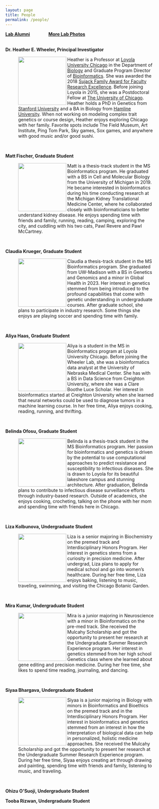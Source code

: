 ```yaml
---
layout: page
title: People
permalink: /people/
---
```

**<a href="{{ site.baseurl }}/alumni">Lab Alumni</a>**
&emsp; &emsp; &emsp;
**<a href="{{ site.baseurl }}/photos">More Lab Photos</a>**
<br>
<br>

**Dr. Heather E. Wheeler, Principal Investigator**


<figure>
    <a href="../images/hew2.jpg">
	<img src="{{ site.baseurl }}/images/hew2.jpg" width="150px" height="150px" align="left"/>
    </a>
<figcaption>
	Heather is a Professor at <a href="http://luc.edu/">Loyola University Chicago</a>  in the Department of <a href="http://luc.edu/biology">Biology</a> and Graduate Program Director of <a href="http://luc.edu/bioinformatics/">Bioinformatics</a>. She was awarded the 2018 <a href="https://www.luc.edu/cas/thesujackawards/">Sujack Family Award for Faculty Research Excellence</a>. Before joining Loyola in 2015, she was a Postdoctoral Fellow at <a href="http://medicine.uchicago.edu/">The University of Chicago</a>. Heather holds a PhD in Genetics from <a href="http://genetics.stanford.edu/">Stanford University</a> and a BA in Biology from <a href="http://www.hamline.edu/cla/biology/">Hamline University</a>. When not working on modeling complex trait genetics or course design, Heather enjoys exploring Chicago with her family. Favorite spots include The Field Museum, Art Institute, Ping Tom Park, Sky games, Sox games, and anywhere with good music and/or good sushi.
</figcaption>
</figure>
<br>

**Matt Fischer, Graduate Student**
<figure>
    <a href="../images/matt.jpg">
        <img src="{{ site.baseurl }}/images/matt.jpg" width="150px" height="150px" align="left"/>
    </a>
<figcaption>
Matt is a thesis-track student in the MS Bioinformatics program. He graduated with a BS in Cell and Molecular Biology from the University of Michigan in 2019. He became interested in bioinformatics during his time conducting research at the Michigan Kidney Translational Medicine Center, where he collaborated closely with bioinformaticians to better understand kidney disease. He enjoys spending time with friends and family, running, reading, camping, exploring the city, and cuddling with his two cats, Pawl Revere and Pawl McCartney.
</figcaption>
</figure>  
<br>


**Claudia Krueger, Graduate Student**
<figure>
    <a href="../images/claudia.jpg">
        <img src="{{ site.baseurl }}/images/claudia.jpg" width="150px" height="150px" align="left"/>
    </a>
<figcaption>
Claudia a thesis-track student in the MS Bioinformatics program. She graduated from UW-Madison with a BS in Genetics and Genomics and a minor in Global Health in 2023. Her interest in genetics stemmed from being introduced to the profound capabilities that come with genetic understanding in undergraduate courses. After graduate school, she plans to participate in industry research. Some things she enjoys are playing soccer and spending time with family.
</figcaption>
</figure>  
<br>

**Aliya Haas, Graduate Student**

<figure>
    <a href="../images/aliya.jpg">
        <img src="{{ site.baseurl }}/images/aliya.jpg" width="150px" height="150px" align="left"/>
    </a>
<figcaption>
Aliya is a student in the MS in Bioinformatics program at Loyola University Chicago. Before joining the Wheeler Lab, she was a bioinformatics data analyst at the University of Nebraska Medical Center. She has with a BS in Data Science from Creighton University, where she was a Clare Boothe Luce Scholar. Her interest in bioinformatics started at Creighton University when she learned that neural networks could be used to diagnose tumors in a machine learning course. In her free time, Aliya enjoys cooking, reading, running, and thrifting. 
</figcaption>
</figure>
<br>

**Belinda Ofosu, Graduate Student**

<figure>
    <a href="../images/belinda.jpg">
        <img src="{{ site.baseurl }}/images/belinda.jpg" width="150px" height="150px" align="left"/>
    </a>
<figcaption>
Belinda is a thesis-track student in the MS Bioinformatics program. Her passion for bioinformatics and genetics is driven by the potential to use computational approaches to predict resistance and susceptibility to infectious diseases. She is drawn to Loyola for its beautiful lakeshore campus and stunning architecture. After graduation, Belinda plans to contribute to infectious disease surveillance efforts through industry-based research. Outside of academics, she enjoys cooking, crocheting, talking on the phone with her mom and spending time with friends here in Chicago.
</figcaption>
</figure>
<br>


**Liza Kolbunova, Undergraduate Student**
<figure>
    <a href="../images/liza.jpg">
        <img src="{{ site.baseurl }}/images/liza.jpg" width="150px" height="150px" align="left"/>
    </a>
<figcaption>
Liza is a senior majoring in Biochemistry on the premed track and Interdisciplinary Honors Program. Her interest in genetics stems from a curiosity in precision medicine. After undergrad, Liza plans to apply for medical school and go into women’s healthcare. During her free time, Liza enjoys baking, listening to music, traveling, swimming, and visiting the Chicago Botanic Garden.
</figcaption>
</figure>
<br>


**Mira Kumar, Undergraduate Student**
<figure>
    <a href="../images/mira.png">
        <img src="{{ site.baseurl }}/images/mira.png" width="150px" height="150px" align="left"/>
    </a>
<figcaption>
Mira is a junior majoring in Neuroscience with a minor in Bioinformatics on the pre-med track. She received the Mulcahy Scholarship and got the opportunity to present her research at the Undergraduate Summer Research Experience program. Her interest in genetics stemmed from her high school Genetics class where she learned about gene editing and precision medicine. During her free time, she likes to spend time reading, journaling, and dancing.
</figcaption>
</figure>
<br>



**Siyaa Bhargava, Undergraduate Student**
<figure>
    <a href="../images/siyaa.jpg">
        <img src="{{ site.baseurl }}/images/siyaa.jpg" width="150px" height="150px" align="left"/>
    </a>
<figcaption>
Siyaa is a junior majoring in Biology with minors in Bioinformatics and Bioethics on the premed track and in the Interdisciplinary Honors Program. Her interest in bioinformatics and genetics stemmed from an interest in how the interpretation of biological data can help in personalized, holistic medicine approaches. She received the Mulcahy Scholarship and got the opportunity to present her research at the Undergraduate Summer Research Experience program. During her free time, Siyaa enjoys creating art through drawing and painting, spending time with friends and family, listening to music, and traveling.
</figcaption>
</figure>
<br>


**Ohizu O'Suoji, Undergraduate Student**

**Tooba Rizwan, Undergraduate Student**